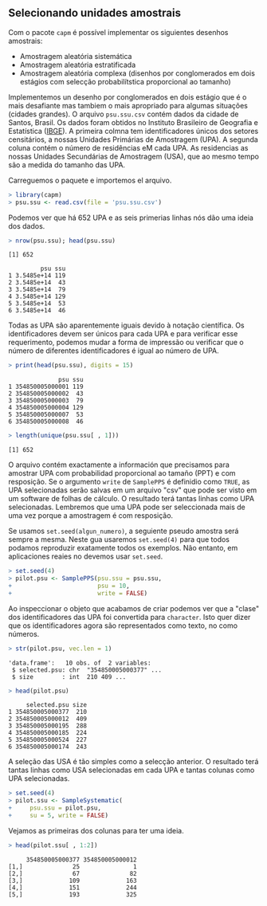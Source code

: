 

## Selecionando unidades amostrais

Com o pacote `capm` é possível implementar os siguientes desenhos amostrais:  
* Amostragem aleatória sistemática  
* Amostragem aleatória estratificada  
* Amostragem aleatória complexa  (disenhos por conglomerados em dois estágios com selecção probabilítstica proporcional ao tamanho)

Implementemos un desenho por conglomerados en dois estágio que é o mais desafiante mas tambiem o mais apropriado para algumas situações (cidades grandes). O arquivo `psu.ssu.csv` contém dados da cidade de Santos, Brasil. Os dados foram obtidos no Instituto Brasileiro de Geografia e Estatística ([IBGE](http://ibge.gov.br)). A primeira colmna tem identificadores únicos dos setores censitários, a nossas Unidades Primárias de Amostragem (UPA). A segunda coluna contém o número de residências eM cada UPA. As residencias as nossas Unidades Secundárias de Amostragem (USA), que ao mesmo tempo são a medida do tamanho das UPA.


Carreguemos o paquete e importemos el arquivo.


```r
> library(capm)
> psu.ssu <- read.csv(file = 'psu.ssu.csv')
```

Podemos ver que há 652 UPA e as seis primerias linhas nós dão uma ideia dos dados.


```r
> nrow(psu.ssu); head(psu.ssu)
```

```
[1] 652
```

```
         psu ssu
1 3.5485e+14 119
2 3.5485e+14  43
3 3.5485e+14  79
4 3.5485e+14 129
5 3.5485e+14  53
6 3.5485e+14  46
```

Todas as UPA são aparentemente iguais devido à notação científica. Os identificadores devem ser únicos para cada UPA e para verificar esse requerimento, podemos mudar a forma de impressão ou verificar que o número de diferentes identificadores é igual ao número de UPA.


```r
> print(head(psu.ssu), digits = 15)
```

```
              psu ssu
1 354850005000001 119
2 354850005000002  43
3 354850005000003  79
4 354850005000004 129
5 354850005000007  53
6 354850005000008  46
```

```r
> length(unique(psu.ssu[ , 1]))
```

```
[1] 652
```

O arquivo contém exactamente a información que precisamos para amostrar UPA com probabilidad proporcional ao tamaño (PPT) e com resposição. Se o argumento `write` de `SamplePPS` é definidio como `TRUE`, as UPA selecionadas serão salvas em um arquivo "csv" que pode ser visto em um software de folhas de cálculo. O resultado terá tantas linhas como UPA selecionadas. Lembremos que uma UPA pode ser seleccionada mais de uma vez porque a amostragem é com resposição.  

Se usamos `set.seed(algun_numero)`, a seguiente pseudo amostra será sempre a mesma. Neste gua usaremos `set.seed(4)` para que todos podamos reproduzir exatamente todos os exemplos. Não entanto, em aplicaciones reaies no devemos usar `set.seed`.


```r
> set.seed(4)
> pilot.psu <- SamplePPS(psu.ssu = psu.ssu,
+                        psu = 10,
+                        write = FALSE)
```

Ao inspeccionar o objeto que acabamos de criar podemos ver que a "clase" dos identificadores das UPA foi convertida para `character`. Isto quer dizer que os identificadores agora são representados como texto, no como números.


```r
> str(pilot.psu, vec.len = 1)
```

```
'data.frame':	10 obs. of  2 variables:
 $ selected.psu: chr  "354850005000377" ...
 $ size        : int  210 409 ...
```

```r
> head(pilot.psu)
```

```
     selected.psu size
1 354850005000377  210
2 354850005000012  409
3 354850005000195  288
4 354850005000185  224
5 354850005000524  227
6 354850005000174  243
```

A seleção das USA é tão simples como a selecção anterior. O resultado terá tantas linhas como USA selecionadas em cada UPA e tantas colunas como UPA selecionadas.


```r
> set.seed(4)
> pilot.ssu <- SampleSystematic(
+     psu.ssu = pilot.psu,
+     su = 5, write = FALSE)
```

Vejamos as primeiras dos colunas para ter uma ideia.


```r
> head(pilot.ssu[ , 1:2])
```

```
     354850005000377 354850005000012
[1,]              25               1
[2,]              67              82
[3,]             109             163
[4,]             151             244
[5,]             193             325
```
